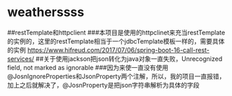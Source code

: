 # weatherssss

##restTemplate和httpclient
###本项目是使用的httpclinet来充当restTemplate的实例的，这里的restTemplate相当于一个jdbcTemplate模板一样的，需要具体的实例
https://www.hifreud.com/2017/07/06/spring-boot-16-call-rest-services/
##关于使用jackson把json转化为java对象一直失败，Unrecognized field, not marked as ignorable
###因为来使一直没有使用@JosnIgnoreProperties和JsonProperty两个注解，所以，我的项目一直报错，加上之后就解决了，@JosnProperty是把json字符串解析为具体的字段